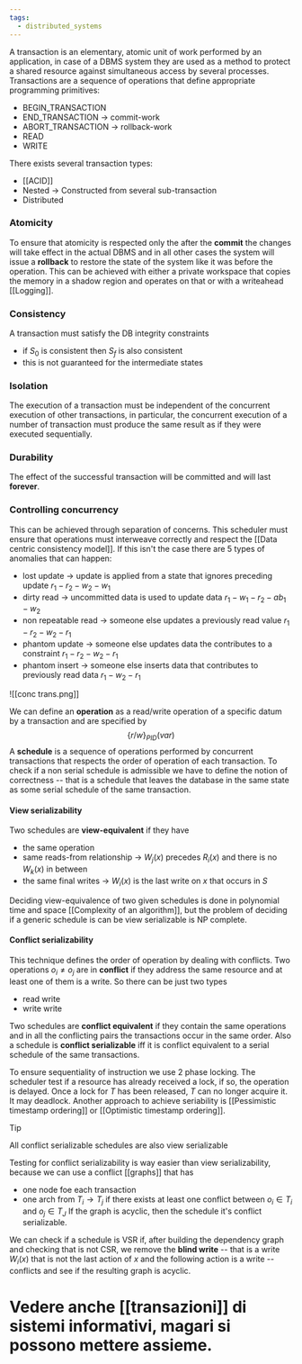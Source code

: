 ```yaml
---
tags:
  - distributed_systems
---
```

A transaction is  an elementary, atomic unit of work performed by an application, in case of a DBMS system they are used as a method to protect a shared resource against simultaneous access by several processes. Transactions are a sequence of operations that define appropriate programming primitives:
- BEGIN_TRANSACTION
- END_TRANSACTION $\to$ commit-work
- ABORT_TRANSACTION $\to$ rollback-work
- READ
- WRITE

There exists several transaction types:
- [[ACID]]
- Nested -> Constructed from several sub-transaction
- Distributed
### Atomicity

To ensure that atomicity is respected only the after the **commit** the changes will take effect in the actual DBMS and in all other cases the system will issue a **rollback** to restore the state of the system like it was before the operation.  This can be achieved with either a private workspace that copies the memory in a shadow region and operates on that or with a writeahead [[Logging]]. 
### Consistency

A transaction must satisfy the DB integrity constraints
- if $S_{0}$ is consistent then $S_{f}$ is also consistent
- this is not guaranteed for the intermediate states
### Isolation

The execution of a transaction must be independent of the concurrent execution of other transactions, in particular, the concurrent execution of a number of transaction must produce the same result as if they were executed sequentially.
### Durability

The effect of the successful transaction will be committed and will last **forever**.
### Controlling concurrency

This can be achieved through separation of concerns. This scheduler must ensure that operations must interweave correctly and respect the [[Data centric consistency model]]. If this isn't the case there are 5 types of anomalies that can happen:
- lost update $\to$ update is applied from a state that ignores preceding update $r_{1}-r_{2}-w_{2}-w_{1}$ 
- dirty read $\to$ uncommitted data is used to update data $r_{1}-w_{1}-r_{2}-ab_{1}-w_{2}$
- non repeatable read $\to$ someone else updates a previously read value $r_{1}-r_{2}-w_{2}-r_{1}$
- phantom update $\to$ someone else updates data the contributes to a constraint $r_{1}-r_{2}-w_{2}-r_{1}$
- phantom insert $\to$ someone else inserts data that contributes to previously read data $r_{1}-w_{2}-r_{1}$

![[conc trans.png]]

We can define an **operation** as a read/write operation of a specific datum by a transaction and are specified by
$$
\{r/w\}_{PID}(var)
$$
A **schedule** is a sequence of operations performed by concurrent transactions that respects the order of operation of each transaction. To check if a non serial schedule is admissible we have to define the notion of correctness -- that is a schedule that leaves the database in the same state as some serial schedule of the same transaction.
#### View serializability

Two schedules are **view-equivalent** if they have
- the same operation
- same reads-from relationship $\to$ $W_{j}(x)$ precedes $R_{i}(x)$ and there is no $W_{k}(x)$ in between
- the same final writes $\to$ $W_{i}(x)$ is the last write on $x$ that occurs in $S$

Deciding view-equivalence of two given schedules is done in polynomial time and space [[Complexity of an algorithm]], but the problem of deciding if a generic schedule is can be view serializable is NP complete.
#### Conflict serializability

This technique defines the order of operation by dealing with conflicts. Two operations $o_{i} \neq o_{j}$ are in **conflict** if they address the same resource and at least one of them is a write. So there can be just two types
- read write
- write write

Two schedules are **conflict equivalent** if they contain the same operations and in all the conflicting pairs the transactions occur in the same order. Also a schedule is **conflict serializable** iff it is conflict equivalent to a serial schedule of the same transactions. 

To ensure sequentiality of instruction we use 2 phase locking. The scheduler test if a resource has already received a lock, if so, the operation is delayed. Once a lock for $T$ has been released, $T$ can no longer acquire it. It may deadlock. Another approach to achieve seriability is [[Pessimistic timestamp ordering]] or [[Optimistic timestamp ordering]].

>[!tip]
>All conflict serializable schedules are also view serializable

Testing for conflict serializability is way easier than view serializability, because we can use a conflict [[graphs]] that has 
- one node foe each transaction
- one arch from $T_{i} \to T_{j}$ if there exists at least one conflict between $o_{i}\in T_{i}$ and $o_{j }\in T_{J}$
If the graph is acyclic, then the schedule it's conflict serializable.

We can check if a schedule is VSR if, after building the dependency graph and checking that is not CSR,  we remove the **blind write** -- that is a write $W_{i}(x)$ that is not the last action of $x$ and the following action is a write -- conflicts and see if the resulting graph is acyclic.



Vedere anche [[transazioni]] di sistemi informativi, magari si possono mettere assieme.
=